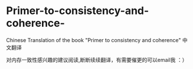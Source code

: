 # Primer-to-consistency-and-coherence-
Chinese Translation of the book "Primer to consistency and coherence"  中文翻译

对内存一致性感兴趣的建议阅读,断断续续翻译，有需要催更的可以email我 ：）
